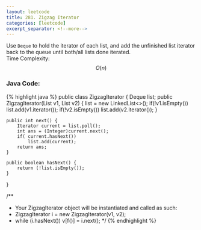 ```yaml
---
layout: leetcode
title: 281. Zigzag Iterator
categories: [leetcode]
excerpt_separator: <!--more-->
---
```

Use `Deque` to hold the iterator of each list, and add the unfinished list iterator back to the queue until both/all lists done iterated.  
Time Complexity: $$O(n)$$
<!--more-->

### Java Code:
{% highlight java %}
public class ZigzagIterator {
    Deque<Iterator> list;
    public ZigzagIterator(List<Integer> v1, List<Integer> v2) {
        list = new LinkedList<>();
        if(!v1.isEmpty())   list.add(v1.iterator());
        if(!v2.isEmpty())   list.add(v2.iterator());
    }

    public int next() {
        Iterator current = list.poll();
        int ans = (Integer)current.next();
        if( current.hasNext())
            list.add(current);
        return ans;
    }

    public boolean hasNext() {
        return (!list.isEmpty());
    }
}

/**
 * Your ZigzagIterator object will be instantiated and called as such:
 * ZigzagIterator i = new ZigzagIterator(v1, v2);
 * while (i.hasNext()) v[f()] = i.next();
 */
{% endhighlight %}
<div
  class="fb-like"
  data-share="true"
  data-width="450"
  data-show-faces="true">
</div>
<div class="fb-comments" data-href="https://tyge318.github.io/{{page.title}}/" data-numposts="10"></div>
